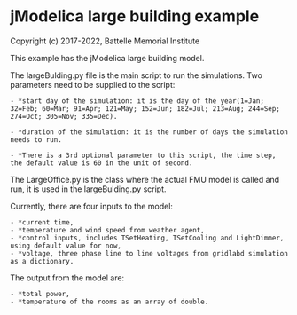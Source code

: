 # jModelica large building example

Copyright (c) 2017-2022, Battelle Memorial Institute

This example has the jModelica large building model. 

The largeBulding.py file is the main script to run the simulations. Two parameters need to be supplied to the script: 
	
	- *start day of the simulation: it is the day of the year(1=Jan; 32=Feb; 60=Mar; 91=Apr; 121=May; 152=Jun; 182=Jul; 213=Aug; 244=Sep; 274=Oct; 305=Nov; 335=Dec). 

	- *duration of the simulation: it is the number of days the simulation needs to run.

	- *There is a 3rd optional parameter to this script, the time step, the default value is 60 in the unit of second.

The LargeOffice.py is the class where the actual FMU model is called and run, it is used in the largeBulding.py script. 

Currently, there are four inputs to the model:

	- *current time,
	- *temperature and wind speed from weather agent,
	- *control inputs, includes TSetHeating, TSetCooling and LightDimmer, using default value for now,
	- *voltage, three phase line to line voltages from gridlabd simulation as a dictionary.

The output from the model are:

	- *total power,
	- *temperature of the rooms as an array of double.
